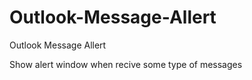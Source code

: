 # Outlook-Message-Allert
Outlook Message Allert

Show alert window when recive some type of messages
